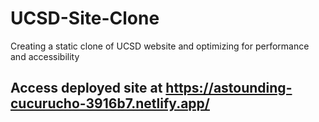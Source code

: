 # UCSD-Site-Clone
Creating a static clone of UCSD website and optimizing for performance and accessibility

## Access deployed site at  https://astounding-cucurucho-3916b7.netlify.app/
